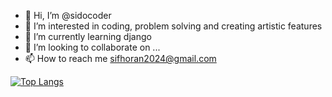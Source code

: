 - 👋 Hi, I’m @sidocoder
- 👀 I’m interested in coding, problem solving and creating artistic features
- 🌱 I’m currently learning django
- 💞️ I’m looking to collaborate on ...
- 📫 How to reach me sifhoran2024@gmail.com
<!---
sidocoder/sidocoder is a ✨ special ✨ repository because its `README.md` (this file) appears on your GitHub profile.
You can click the Preview link to take a look at your changes.
--->
[![Top Langs](https://github-readme-stats.vercel.app/api/top-langs/?username=anuraghazra&layout=donut)](https://github.com/sidocoder/github-readme-stats)

